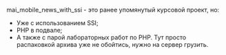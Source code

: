 mai_mobile_news_with_ssi - это ранее упомянутый курсовой проект, но:
- Уже с использованием SSI;
- PHP в подвале;
- А также с парой лабораторных работ по PHP.
Тут просто распаковкой архива уже не обойтись, нужно на сервер грузить.
